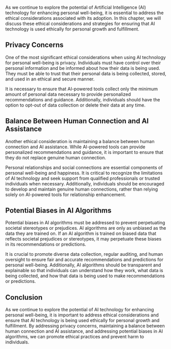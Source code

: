 

As we continue to explore the potential of Artificial Intelligence (AI) technology for enhancing personal well-being, it is essential to address the ethical considerations associated with its adoption. In this chapter, we will discuss these ethical considerations and strategies for ensuring that AI technology is used ethically for personal growth and fulfillment.

Privacy Concerns
----------------

One of the most significant ethical considerations when using AI technology for personal well-being is privacy. Individuals must have control over their personal information and be informed about how their data is being used. They must be able to trust that their personal data is being collected, stored, and used in an ethical and secure manner.

It is necessary to ensure that AI-powered tools collect only the minimum amount of personal data necessary to provide personalized recommendations and guidance. Additionally, individuals should have the option to opt-out of data collection or delete their data at any time.

Balance Between Human Connection and AI Assistance
--------------------------------------------------

Another ethical consideration is maintaining a balance between human connection and AI assistance. While AI-powered tools can provide personalized recommendations and guidance, it is important to ensure that they do not replace genuine human connection.

Personal relationships and social connections are essential components of personal well-being and happiness. It is critical to recognize the limitations of AI technology and seek support from qualified professionals or trusted individuals when necessary. Additionally, individuals should be encouraged to develop and maintain genuine human connections, rather than relying solely on AI-powered tools for relationship enhancement.

Potential Biases in AI Algorithms
---------------------------------

Potential biases in AI algorithms must be addressed to prevent perpetuating societal stereotypes or prejudices. AI algorithms are only as unbiased as the data they are trained on. If an AI algorithm is trained on biased data that reflects societal prejudices or stereotypes, it may perpetuate these biases in its recommendations or predictions.

It is crucial to promote diverse data collection, regular auditing, and human oversight to ensure fair and accurate recommendations and predictions for personal well-being. Additionally, AI algorithms should be transparent and explainable so that individuals can understand how they work, what data is being collected, and how that data is being used to make recommendations or predictions.

Conclusion
----------

As we continue to explore the potential of AI technology for enhancing personal well-being, it is important to address ethical considerations and ensure that AI technology is being used ethically for personal growth and fulfillment. By addressing privacy concerns, maintaining a balance between human connection and AI assistance, and addressing potential biases in AI algorithms, we can promote ethical practices and prevent harm to individuals.
